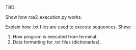 TBD:

Show how ros2_execution.py works.

Explain how .txt files are used to execute sequences.
Show:
1. How program is executed from terminal.
2. Data formatting for .txt files (dictionaries).